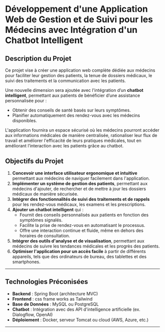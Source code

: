 # Développement d'une Application Web de Gestion et de Suivi pour les Médecins avec Intégration d'un Chatbot Intelligent

## Description du Projet  
Ce projet vise à créer une application web complète dédiée aux médecins pour faciliter leur gestion des patients, la tenue de dossiers médicaux, le suivi des traitements et la communication avec les patients.  

Une nouvelle dimension sera ajoutée avec l'intégration d’un **chatbot intelligent**, permettant aux patients de bénéficier d’une assistance personnalisée pour :  
- Obtenir des conseils de santé basés sur leurs symptômes.  
- Planifier automatiquement des rendez-vous avec les médecins disponibles.  

L'application fournira un espace sécurisé où les médecins pourront accéder aux informations médicales de manière centralisée, rationaliser leur flux de travail et améliorer l'efficacité de leurs pratiques médicales, tout en améliorant l’interaction avec les patients grâce au chatbot.  

## Objectifs du Projet  

1. **Concevoir une interface utilisateur ergonomique et intuitive** permettant aux médecins de naviguer facilement dans l'application.  
2. **Implémenter un système de gestion des patients**, permettant aux médecins d'ajouter, de rechercher et de mettre à jour les dossiers médicaux de manière sécurisée.  
3. **Intégrer des fonctionnalités de suivi des traitements et de rappels** pour les rendez-vous médicaux, les examens et les prescriptions.  
4. **Ajouter un chatbot intelligent** qui :  
   - Fournit des conseils personnalisés aux patients en fonction des symptômes signalés.  
   - Facilite la prise de rendez-vous en automatisant le processus.  
   - Offre une interaction continue et fluide, même en dehors des horaires de consultation.  
5. **Intégrer des outils d'analyse et de visualisation**, permettant aux médecins de suivre les tendances médicales et les progrès des patients.  
6. **Optimiser l'application pour un accès facile** à partir de différents appareils, tels que des ordinateurs de bureau, des tablettes et des smartphones.  

---

## Technologies Préconisées  
- **Backend** : Spring Boot (architecture MVC)  
- **Frontend** : css frame works as Tailwind 
- **Base de Données** : MySQL ou PostgreSQL  
- **Chatbot** : Intégration avec des API d'intelligence artificielle (ex. Dialogflow, OpenAI)  
- **Déploiement** : Docker, serveur Tomcat ou cloud (AWS, Azure, etc.)  

---

